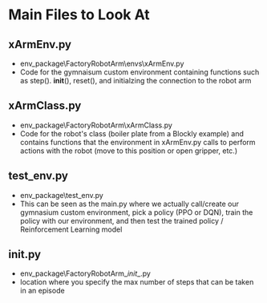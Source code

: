 # Main Files to Look At

## xArmEnv.py
- env_package\FactoryRobotArm\envs\xArmEnv.py
- Code for the gymnaisum custom environment containing functions such as step(). __init__(), reset(), and initialzing the connection to the robot arm

## xArmClass.py
- env_package\FactoryRobotArm\xArmClass.py
- Code for the robot's class (boiler plate from a Blockly example) and contains functions that the environment in xArmEnv.py calls to perform actions with the robot (move to this position or open gripper, etc.)

## test_env.py
- env_package\test_env.py
- This can be seen as the main.py where we actually call/create our gymnasium custom environment, pick a policy (PPO or DQN), train the policy with our environment, and then test the trained policy / Reinforcement Learning model

## __init__.py
- env_package\FactoryRobotArm\__init__.py
- location where you specify the max number of steps that can be taken in an episode
